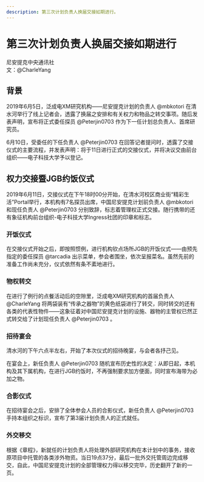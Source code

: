 ```yaml
---
description: 第三次计划负责人换届交接如期进行。
---
```


# 第三次计划负责人换届交接如期进行

尼安提克中央通讯社  
文：@CharleYang

## 背景

2019年6月5日，泛成电XM研究机构——尼安提克计划的负责人 @mbkotori 在清水河举行了线上记者会，透露了换届之安排和有关权力和物品之转交事项。随后发表声明，宣布将正式委任探员 @Peterjin0703 作为下一任计划总负责人、首席研究员。

6月10日，受委任的下任负责人 @Peterjin0703 在回答记者提问时，透露了交接仪式的主要流程，并发表声明：将于11日进行正式的交接仪式，并将决议交由前台组织——电子科技大学予以登记。

## 权力交接暨JGB约饭仪式

2019年6月11日，交接仪式在下午18时00分开始，在清水河校区商业街“精彩生活”Portal举行，本机构有7名探员出席，中国尼安提克计划前负责人 @mbkotori 和现任负责人 @Peterjin0703 分别致辞，标志着管理权正式交接。随行携带的还有象征机构前台组织-电子科技大学Ingress社团的印章和标志。

### 开饭仪式

在交接仪式开始之后，即按照惯例，进行机构钦点场所JGB的开饭仪式——由预先指定的委任探员 @tarcadia 出示菜单，参会者围坐，依次呈报菜名。虽然先前的准备工作尚未充分，仪式依然有条不紊地进行。

### 物权转交

在进行了例行的点餐活动后的空隙里，泛成电XM研究机构的首届负责人 @CharleYang 将两袋装有“传承之器物”的黄色纸袋进行了转交，同时转交的还有各类的代表性物件——这象征着对中国尼安提克计划的设施、器物的主管权已然正式转交给了计划现任负责人 @Peterjin0703 。

### 招待宴会

清水河的下午六点半左右，开始了本次仪式的招待晚宴，与会者各抒己见。

在宴会上，新任负责人 @Peterjin0703 随机宣布历史性的决定：从即日起，本机构及其下属机构，在进行JGB约饭时，不再强制要求加方便面，同时宣布海带为必加之物。

### 合影仪式

在招待宴会之后，安排了全体参会人员的合影仪式，新任负责人 @Peterjin0703 手持本组织之标识，宣布了第3届计划负责人的正式就任。

### 外交移交

根据《章程》，新就任的计划负责人将处理外部研究机构在本计划中的事务，接收原项目中托管的各类涉外物资。当日19点37分，最后一批外交托管周边完成移交，自此，中国尼安提克计划的全部管理权力得以移交完毕，历史翻开了新的一页。
